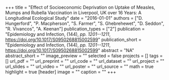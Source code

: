 +++
title = "Effect of Socioeconomic Deprivation on Uptake of Measles, Mumps and Rubella Vaccination in Liverpool, UK over 16 Years: A Longitudinal Ecological Study"
date = "2016-01-01"
authors = ["D. Hungerford", "P. Macpherson", "S. Farmer", "S. Ghebrehewet", "D. Seddon", "R. Vivancos", "A. Keenan"]
publication_types = ["2"]
publication = "Epidemiology and Infection, (144), _pp. 1201--1211_, https://doi.org/10.1017/S0950268815002599"
publication_short = "Epidemiology and Infection, (144), _pp. 1201--1211_, https://doi.org/10.1017/S0950268815002599"
abstract = "NA"
abstract_short = ""
image_preview = ""
selected = false
projects = []
tags = []
url_pdf = ""
url_preprint = ""
url_code = ""
url_dataset = ""
url_project = ""
url_slides = ""
url_video = ""
url_poster = ""
url_source = ""
math = true
highlight = true
[header]
image = ""
caption = ""
+++
